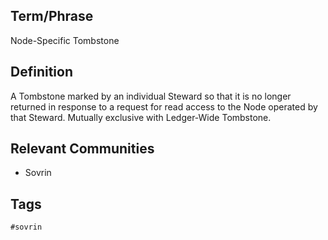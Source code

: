 ## Term/Phrase
Node-Specific Tombstone

## Definition
A Tombstone marked by an individual Steward so that it is no longer returned in response to a request for read access to the Node operated by that Steward. Mutually exclusive with Ledger-Wide Tombstone.

## Relevant Communities
* Sovrin

## Tags
```
#sovrin
```
